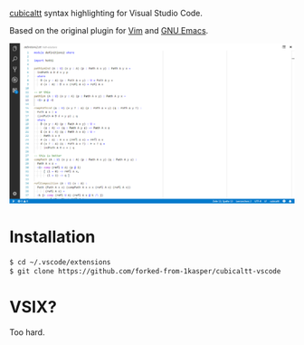 [cubicaltt](https://github.com/mortberg/cubicaltt) syntax highlighting for Visual Studio Code.

Based on the original plugin for [Vim](https://github.com/mortberg/cubicaltt/blob/master/cubicaltt.vim) and [GNU Emacs](https://github.com/mortberg/cubicaltt/blob/master/cubicaltt.el).

![Screenshot](screenshot.png)

# Installation

```
$ cd ~/.vscode/extensions
$ git clone https://github.com/forked-from-1kasper/cubicaltt-vscode
```

# VSIX?
Too hard.

